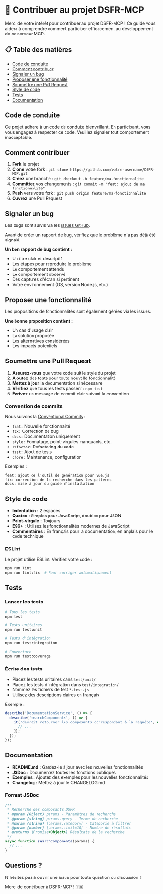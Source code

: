 # 🤝 Contribuer au projet DSFR-MCP

Merci de votre intérêt pour contribuer au projet DSFR-MCP ! Ce guide vous aidera à comprendre comment participer efficacement au développement de ce serveur MCP.

## 📋 Table des matières

- [Code de conduite](#code-de-conduite)
- [Comment contribuer](#comment-contribuer)
- [Signaler un bug](#signaler-un-bug)
- [Proposer une fonctionnalité](#proposer-une-fonctionnalité)
- [Soumettre une Pull Request](#soumettre-une-pull-request)
- [Style de code](#style-de-code)
- [Tests](#tests)
- [Documentation](#documentation)

## Code de conduite

Ce projet adhère à un code de conduite bienveillant. En participant, vous vous engagez à respecter ce code. Veuillez signaler tout comportement inacceptable.

## Comment contribuer

1. **Fork** le projet
2. **Clone** votre fork : `git clone https://github.com/votre-username/DSFR-MCP.git`
3. **Créez** une branche : `git checkout -b feature/ma-fonctionnalite`
4. **Committez** vos changements : `git commit -m "feat: ajout de ma fonctionnalité"`
5. **Push** vers votre fork : `git push origin feature/ma-fonctionnalite`
6. **Ouvrez** une Pull Request

## Signaler un bug

Les bugs sont suivis via les [issues GitHub](https://github.com/votre-repo/DSFR-MCP/issues).

Avant de créer un rapport de bug, vérifiez que le problème n'a pas déjà été signalé.

**Un bon rapport de bug contient :**

- Un titre clair et descriptif
- Les étapes pour reproduire le problème
- Le comportement attendu
- Le comportement observé
- Des captures d'écran si pertinent
- Votre environnement (OS, version Node.js, etc.)

## Proposer une fonctionnalité

Les propositions de fonctionnalités sont également gérées via les issues.

**Une bonne proposition contient :**

- Un cas d'usage clair
- La solution proposée
- Les alternatives considérées
- Les impacts potentiels

## Soumettre une Pull Request

1. **Assurez-vous** que votre code suit le style du projet
2. **Ajoutez** des tests pour toute nouvelle fonctionnalité
3. **Mettez à jour** la documentation si nécessaire
4. **Vérifiez** que tous les tests passent : `npm test`
5. **Écrivez** un message de commit clair suivant la convention

### Convention de commits

Nous suivons la [Conventional Commits](https://www.conventionalcommits.org/fr/) :

- `feat:` Nouvelle fonctionnalité
- `fix:` Correction de bug
- `docs:` Documentation uniquement
- `style:` Formatage, point-virgules manquants, etc.
- `refactor:` Refactoring du code
- `test:` Ajout de tests
- `chore:` Maintenance, configuration

Exemples :
```
feat: ajout de l'outil de génération pour Vue.js
fix: correction de la recherche dans les patterns
docs: mise à jour du guide d'installation
```

## Style de code

- **Indentation** : 2 espaces
- **Quotes** : Simples pour JavaScript, doubles pour JSON
- **Point-virgule** : Toujours
- **ES6+** : Utilisez les fonctionnalités modernes de JavaScript
- **Commentaires** : En français pour la documentation, en anglais pour le code technique

### ESLint

Le projet utilise ESLint. Vérifiez votre code :

```bash
npm run lint
npm run lint:fix  # Pour corriger automatiquement
```

## Tests

### Lancer les tests

```bash
# Tous les tests
npm test

# Tests unitaires
npm run test:unit

# Tests d'intégration
npm run test:integration

# Couverture
npm run test:coverage
```

### Écrire des tests

- Placez les tests unitaires dans `test/unit/`
- Placez les tests d'intégration dans `test/integration/`
- Nommez les fichiers de test `*.test.js`
- Utilisez des descriptions claires en français

Exemple :
```javascript
describe('DocumentationService', () => {
  describe('searchComponents', () => {
    it('devrait retourner les composants correspondant à la requête', async () => {
      // ...
    });
  });
});
```

## Documentation

- **README.md** : Gardez-le à jour avec les nouvelles fonctionnalités
- **JSDoc** : Documentez toutes les fonctions publiques
- **Exemples** : Ajoutez des exemples pour les nouvelles fonctionnalités
- **Changelog** : Mettez à jour le CHANGELOG.md

### Format JSDoc

```javascript
/**
 * Recherche des composants DSFR
 * @param {Object} params - Paramètres de recherche
 * @param {string} params.query - Terme de recherche
 * @param {string} [params.category] - Catégorie à filtrer
 * @param {number} [params.limit=10] - Nombre de résultats
 * @returns {Promise<Object>} Résultats de la recherche
 */
async function searchComponents(params) {
  // ...
}
```

## Questions ?

N'hésitez pas à ouvrir une issue pour toute question ou discussion !

Merci de contribuer à DSFR-MCP ! 🇫🇷
